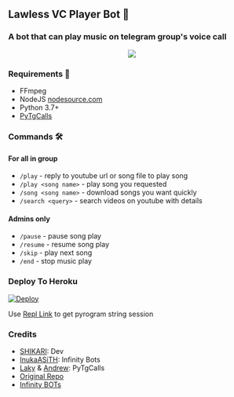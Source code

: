 <h2 align="centre">Lawless VC Player Bot 🎵</h2>

### A bot that can play music on telegram group's voice call

<p align="center">
  <img src="https://telegra.ph/file/9a91d44f53f34b9fdf3e3.jpg">
</p>

<h3>Requirements 📝</h3>

- FFmpeg
- NodeJS [nodesource.com](https://nodesource.com/)
- Python 3.7+
- [PyTgCalls](https://github.com/pytgcalls/pytgcalls)

### Commands 🛠
#### For all in group
- `/play` - reply to youtube url or song file to play song
- `/play <song name>` - play song you requested
- `/song <song name>` - download songs you want quickly
- `/search <query>` - search videos on youtube with details

#### Admins only
- `/pause` - pause song play
- `/resume` - resume song play
- `/skip` - play next song
- `/end` - stop music play

### Deploy To Heroku</h4>

[![Deploy](https://www.herokucdn.com/deploy/button.svg)](https://heroku.com/deploy?template=https://github.com/ShikariBaaZ/Lawless_VC_Player)

Use [Repl Link](https://replit.com/@DevdasParkash/LawlessMusic#main.py) to get pyrogram string session

### Credits
- [SHIKARI](https://github.com/ShikariBaaZ): Dev
- [InukaASiTH](https://github.com/ImJanindu): Infinity Bots
- [Laky](https://github.com/Laky-64) & [Andrew](https://github.com/AndrewLaneX): PyTgCalls
- [Original Repo](https://github.com/suprojects/CallsMusic)
- [Infinity BOTs](https://t.me/Infinity_BOTs)
